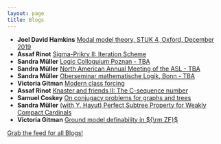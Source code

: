 ```yaml
---
layout: page
title: Blogs
---
```


* **Joel David Hamkins** [Modal model theory, STUK 4, Oxford, December 2019](http://jdh.hamkins.org/modal-model-theory-stuk-4-oxford-december-2019/)
* **Assaf Rinot** [Sigma-Prikry II: Iteration Scheme](http://blog.assafrinot.com/?p=4620)
* **Sandra Müller** [Logic Colloquium Poznan - TBA](https://muellersandra.github.io/upcomingtalk/talk/invconftalk/draft/2019/11/21/TalkLogicColloquiumPoznan.html)
* **Sandra Müller** [North American Annual Meeting of the ASL - TBA](https://muellersandra.github.io/upcomingtalk/talk/invconftalk/plenary/draft/2019/11/20/TalkASLIrvine.html)
* **Sandra Müller** [Oberseminar mathematische Logik, Bonn - TBA](https://muellersandra.github.io/upcomingtalk/talk/invsemtalk/draft/2019/11/19/TalkBonn.html)
* **Victoria Gitman** [Modern class forcing](https://victoriagitman.github.io/publications/2019/11/13/modern-class-forcing.html)
* **Assaf Rinot** [Knaster and friends II: The C-sequence number](http://blog.assafrinot.com/?p=4607)
* **Samuel Coskey** [On conjugacy problems for graphs and trees](http://scoskey.org/presentation/on-conjugacy-problems-for-graphs-and-trees/)
* **Sandra Müller** [(with Y. Hayut) Perfect Subtree Property for Weakly Compact Cardinals](https://muellersandra.github.io/publication/submitted/2019/10/11/PaperPSPweaklycompact.html)
* **Victoria Gitman** [Ground model definability in ${\rm ZF}$](https://victoriagitman.github.io/talks/2019/10/10/ground-model-definability-in-zf.html)

[Grab the feed for all Blogs!](Blogs.xml)
